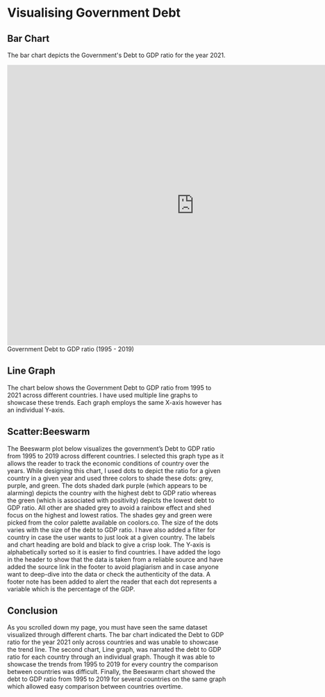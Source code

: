 # Visualising Government Debt

## Bar Chart
The bar chart depicts the Government's Debt to GDP ratio for the year 2021. 

<iframe src="https://data.oecd.org/chart/6XYn" width="860" height="645" style="border: 0" mozallowfullscreen="true" webkitallowfullscreen="true" allowfullscreen="true">OECD Chart: General government debt, Total, % of GDP, Annual, 2021</iframe>
Government Debt to GDP ratio (1995 - 2019)

<script src="https://public.flourish.studio/resources/embed.js"></script>


## Line Graph
The chart below shows the Government Debt to GDP ratio from 1995 to 2021 across different countries. I have used multiple line graphs to showcase these trends. Each graph employs the same X-axis however has an individual Y-axis. 

<div class="flourish-embed flourish-chart" data-src="visualisation/12585861"><script src="https://public.flourish.studio/resources/embed.js"></script></div>


## Scatter:Beeswarm
The Beeswarm plot below visualizes the government’s Debt to GDP ratio from 1995 to 2019 across different countries. I selected this graph type as it allows the reader to track the economic conditions of country over the years. While designing this chart, I used dots to depict the ratio for a given country in a given year and used three colors to shade these dots: grey, purple, and green. The dots shaded dark purple (which appears to be alarming) depicts the country with the highest debt to GDP ratio whereas the green (which is associated with positivity) depicts the lowest debt to GDP ratio. All other are shaded grey to avoid a rainbow effect and shed focus on the highest and lowest ratios. The shades gey and green were picked from the color palette available on coolors.co. The size of the dots varies with the size of the debt to GDP ratio. I have also added a filter for country in case the user wants to just look at a given country. The labels and chart heading are bold and black to give a crisp look. The Y-axis is alphabetically sorted so it is easier to find countries. I have added the logo in the header to show that the data is taken from a reliable source and have added the source link in the footer to avoid plagiarism and in case anyone want to deep-dive into the data or check the authenticity of the data. A footer note has been added to alert the reader that each dot represents a variable which is the percentage of the GDP. 

<div class="flourish-embed flourish-scatter" data-src="visualisation/12597950"><script src="https://public.flourish.studio/resources/embed.js"></script></div> 

## Conclusion 
As you scrolled down my page, you must have seen the same dataset visualized through different charts. The bar chart indicated the Debt to GDP ratio for the year 2021 only across countries and was unable to showcase the trend line. The second chart, Line graph, was narrated the debt to GDP ratio for each country through an individual graph. Though it was able to showcase the trends from 1995 to 2019 for every country the comparison between countries was difficult. Finally, the Beeswarm chart showed the debt to GDP ratio from 1995 to 2019 for several countries on the same graph which allowed easy comparison between countries overtime. 

